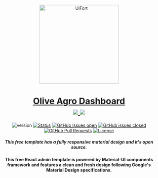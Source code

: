 <p align="center">
    <a href="https://uifort.com" title="UiFort.com">
        <img width=256px height=256px src="https://demo.uifort.com/github-static-assets/ui-fort-logo.png" alt="UiFort">
    </a>
</p>
<h1 align="center">
    <a href="https://uifort.com/template/carolina-react-admin-dashboard-material-ui-free">Olive Agro Dashboard</a>
    <br>
    <a href="https://twitter.com/intent/tweet?url=https://uifort.com/template/carolina-react-admin-dashboard-material-ui-free&text=Curious about the features? We&#39;ve set up a live preview for your viewing pleasure.">
        <img src="https://img.shields.io/twitter/url/http/shields.io.svg?style=social" />
    </a>
    <a href="https://twitter.com/uifort1">
        <img src="https://img.shields.io/twitter/follow/uifort1.svg?style=social&label=Follow" />
    </a>
</h1>
<div align="center">

  ![version](https://img.shields.io/badge/version-1.0.0-blue.svg)
  [![Status](https://img.shields.io/badge/status-active-success.svg)]() 
  [![GitHub Issues open](https://img.shields.io/github/issues/uifort/carolina-react-admin-dashboard-material-ui-free.svg)](https://github.com/uifort/carolina-react-admin-dashboard-material-ui-free/issues)
  [![GitHub issues closed](https://img.shields.io/github/issues-closed-raw/uifort/carolina-react-admin-dashboard-material-ui-free.svg?maxAge=2592000)](https://github.com/uifort/carolina-react-admin-dashboard-material-ui-free/issues?q=is%3Aissue+is%3Aclosed)
  [![GitHub Pull Requests](https://img.shields.io/github/issues-pr/uifort/carolina-react-admin-dashboard-material-ui-free.svg)](https://github.com/uifort/carolina-react-admin-dashboard-material-ui-free/pulls)
  [![License](https://img.shields.io/badge/license-UiFort-blue.svg)](/LICENSE)

</div>

<h5 align="center">This free template has a fully responsive material design and it&#39;s open source.</h5>

<h4 align="center">This free React admin template is powered by Material-UI components framework and features a clean and fresh design following Google&#39;s Material Design specifications.</h4>
